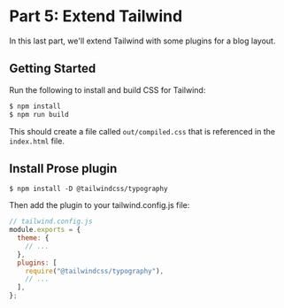 # Part 5: Extend Tailwind

In this last part, we'll extend Tailwind with some plugins for a blog layout.

## Getting Started

Run the following to install and build CSS for Tailwind:

```bash
$ npm install
$ npm run build
```

This should create a file called `out/compiled.css` that is referenced in the `index.html` file.

## Install Prose plugin

```shell
$ npm install -D @tailwindcss/typography
```

Then add the plugin to your tailwind.config.js file:

```js
// tailwind.config.js
module.exports = {
  theme: {
    // ...
  },
  plugins: [
    require("@tailwindcss/typography"),
    // ...
  ],
};
```
